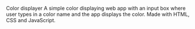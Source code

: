 Color displayer
A simple color displaying web app with an input box where user types in a color name and the app displays the color. Made with HTML, CSS and JavaScript. 

